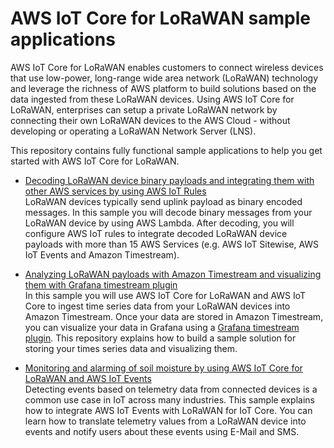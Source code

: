 # AWS IoT Core for LoRaWAN sample applications 
AWS IoT Core for LoRaWAN enables customers to connect wireless devices that use low-power, long-range wide area network (LoRaWAN) technology and leverage the richness of AWS platform to build solutions based on the data ingested from these LoRaWAN devices.  Using AWS IoT Core for LoRaWAN, enterprises can setup a private LoRaWAN network by connecting their own LoRaWAN devices to the AWS Cloud - without developing or operating a LoRaWAN Network Server (LNS).

This repository contains fully functional sample applications to help you get started with AWS IoT Core for LoRaWAN.

- [Decoding LoRaWAN device binary payloads and integrating them with other AWS services by using AWS IoT Rules](transform_binary_payload)  
    LoRaWAN devices typically send uplink payload as binary encoded messages. In this sample you will decode binary messages from your LoRaWAN device by using AWS Lambda. After decoding, you will configure AWS IoT rules to integrate decoded LoRaWAN device payloads with more than 15 AWS Services (e.g. AWS IoT Sitewise, AWS IoT Events and Amazon Timestream).  

- [Analyzing LoRaWAN payloads with Amazon Timestream and visualizing them with Grafana timestream plugin](timestream)  
    In this sample you will use AWS IoT Core for LoRaWAN and AWS IoT Core to ingest time series data from your LoRaWAN devices into Amazon Timestream. Once your data are stored in Amazon Timestream, you can visualize your data in Grafana using a [Grafana timestream plugin](https://grafana.com/grafana/plugins/grafana-timestream-datasource/installation). This repository explains how to build a sample solution for storing your times series data and visualizing them.

- [Monitoring and alarming of soil moisture by using AWS IoT Core for LoRaWAN and AWS IoT Events](soilmoisture_alarming)   
    Detecting events based on telemetry data from connected devices is a common use case in IoT across many industries. This sample explains how to integrate AWS IoT Events with LoRaWAN for IoT Core. You can learn how to translate telemetry values from a LoRaWAN device into events and notify users about these events using E-Mail and SMS.

